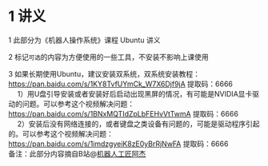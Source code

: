 # 1 讲义

1 此部分为《机器人操作系统》课程 Ubuntu 讲义

2 标记`可选`的内容为方便使用的一些工具，不安装不影响上课使用

3 如果长期使用Ubuntu，建议安装双系统，双系统安装教程：https://pan.baidu.com/s/1KY8TvfUYmCk_W7X6Djf9jA 提取码：6666  
   &emsp; 1）用U盘引导安装或者安装好后启动出现黑屏的情况，有可能是NVIDIA显卡驱动的问题。可以参考这个视频解决问题：https://pan.baidu.com/s/1BNxMQTIdZpLbFEHvVtTwmA 提取码：6666  
   &emsp; 2）安装后没有网络连接的，或者键盘之类设备有问题的，可能是驱动程序引起的。可以参考这个视频解决问题：https://pan.baidu.com/s/1imdzgyeiK8zE0yBrRjNwFA 提取码：6666   
   备注：此部分内容摘自B站@[机器人工匠阿杰](https://space.bilibili.com/411541289?spm_id_from=333.337.0.0)